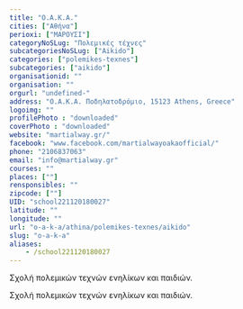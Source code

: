 ```yaml
---
title: "Ο.Α.Κ.Α."
cities: ["Αθήνα"]
perioxi: ["ΜΑΡΟΥΣΙ"]
categoryNoSLug: "Πολεμικές τέχνες"
subcategoriesNoSLug: ["Aikido"]
categories: ["polemikes-texnes"]
subcategories: ["aikido"]
organisationid: ""
organisation: ""
orgurl: "undefined-"
address: "Ο.Α.Κ.Α. Ποδηλατοδρόμιο, 15123 Athens, Greece"
logoimg: ""
profilePhoto : "downloaded"
coverPhoto : "downloaded"
website: "martialway.gr/"
facebook: "www.facebook.com/martialwayoakaofficial/"
phone: "2106837063"
email: "info@martialway.gr"
courses: ""
places: [""]
rensponsibles: ""
zipcode: [""]
UID: "school221120180027"
latitude: ""
longitude: ""
url: "o-a-k-a/athina/polemikes-texnes/aikido"
slug: "o-a-k-a"
aliases:
    - /school221120180027
---
```



Σχολή πολεμικών τεχνών ενηλίκων και παιδιών.

Σχολή πολεμικών τεχνών ενηλίκων και παιδιών.